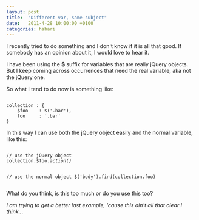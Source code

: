 ```yaml
---
layout: post
title:  "Different var, same subject"
date:   2011-4-28 10:00:00 +0100
categories: habari
---
```

<p>I recently tried to do something and I don't know if it is all that good. If somebody has an opinion about it, I would love to hear it.</p>
<p>I have been using the <strong>$</strong> suffix for variables that are really jQuery objects. But I keep coming across occurrences that need the real variable, aka not the jQuery one.</p>
<p>So what I tend to do now is something like:</p>
<pre><code>
collection : {
	$foo	: $('.bar'),
	foo		: '.bar'
}
</code></pre>
<p>In this way I can use both the jQuery object easily and the normal variable, like this:</p>
<pre><code>
// use the jQuery object
collection.$foo.<em>action()</em>

// use the normal object
$('body').find(collection.foo)
</code></pre>
<p>What do you think, is this too much or do you use this too?</p>
<p><em>I am trying to get a better last example, 'cause this ain't all that clear I think...</em></p>